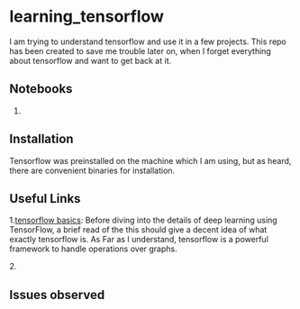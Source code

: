 # learning_tensorflow

I am trying to understand tensorflow and use it in a few projects. This repo has been created to save me trouble later on, when I forget everything about tensorflow and want to get back at it.

## Notebooks
1. []()

## Installation
Tensorflow was preinstalled on the machine which I am using, but as heard, there are convenient binaries for installation.

## Useful Links
1.[tensorflow basics](https://github.com/kedartatwawadi/learning_tensorflow.git): Before diving into the details of deep learning using TensorFlow, a brief read of the this should give a decent idea of what exactly tensorflow is. As Far as I understand, tensorflow is a powerful framework to handle operations over graphs.

2.[]()
## Issues observed


